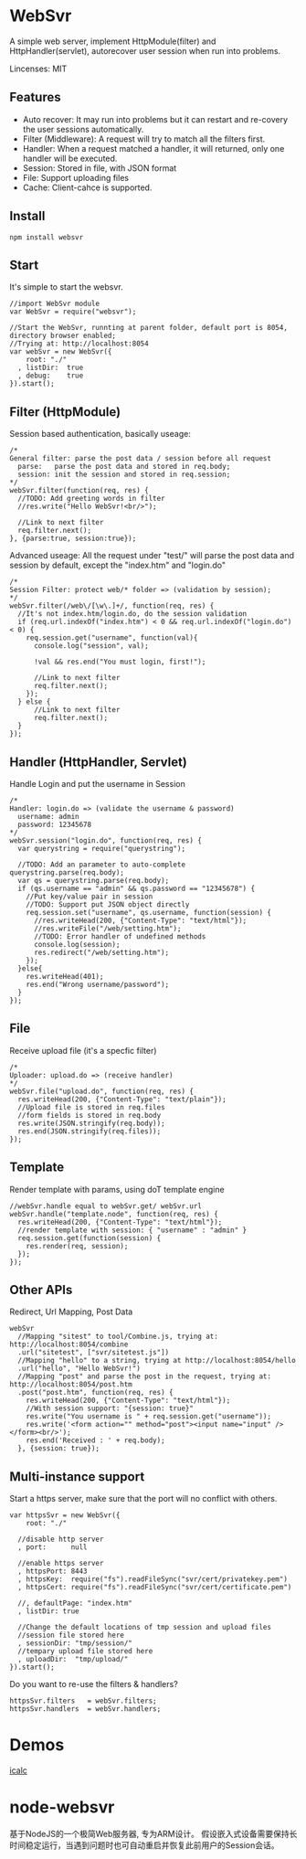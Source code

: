 WebSvr
==============
A simple web server, implement HttpModule(filter) and HttpHandler(servlet), autorecover user session when run into problems.

Lincenses: MIT

Features
--------------
- Auto recover: It may run into problems but it can restart and re-covery the user sessions automatically.
- Filter (Middleware):  A request will try to match all the filters first.
- Handler: When a request matched a handler, it will returned, only one handler will be executed.
- Session: Stored in file, with JSON format
- File: Support uploading files
- Cache: Client-cahce is supported.

Install
--------------

    npm install websvr


Start
--------------
It's simple to start the websvr.

    //import WebSvr module
    var WebSvr = require("websvr");

    //Start the WebSvr, runnting at parent folder, default port is 8054, directory browser enabled;
    //Trying at: http://localhost:8054
    var webSvr = new WebSvr({
        root: "./"
      , listDir:  true
      , debug:    true
    }).start();


Filter (HttpModule)
--------------
Session based authentication, basically useage:

    /*
    General filter: parse the post data / session before all request
      parse:   parse the post data and stored in req.body;
      session: init the session and stored in req.session; 
    */
    webSvr.filter(function(req, res) {
      //TODO: Add greeting words in filter
      //res.write("Hello WebSvr!<br/>");

      //Link to next filter
      req.filter.next();
    }, {parse:true, session:true});

Advanced useage: All the request under "test/" will parse the post data and session by default, except the "index.htm" and "login.do"

    /*
    Session Filter: protect web/* folder => (validation by session);
    */
    webSvr.filter(/web\/[\w\.]+/, function(req, res) {
      //It's not index.htm/login.do, do the session validation
      if (req.url.indexOf("index.htm") < 0 && req.url.indexOf("login.do") < 0) {
        req.session.get("username", function(val){
          console.log("session", val);

          !val && res.end("You must login, first!");

          //Link to next filter
          req.filter.next();
        });
      } else {
          //Link to next filter
          req.filter.next();
      }
    });


Handler (HttpHandler, Servlet)
--------------
Handle Login and put the username in Session

    /*
    Handler: login.do => (validate the username & password)
      username: admin
      password: 12345678
    */
    webSvr.session("login.do", function(req, res) {
      var querystring = require("querystring");

      //TODO: Add an parameter to auto-complete querystring.parse(req.body);
      var qs = querystring.parse(req.body);
      if (qs.username == "admin" && qs.password == "12345678") {
        //Put key/value pair in session
        //TODO: Support put JSON object directly
        req.session.set("username", qs.username, function(session) {
          //res.writeHead(200, {"Content-Type": "text/html"});
          //res.writeFile("/web/setting.htm");
          //TODO: Error handler of undefined methods
          console.log(session);
          res.redirect("/web/setting.htm");
        });
      }else{
        res.writeHead(401);
        res.end("Wrong username/password");
      }
    });

File
--------------
Receive upload file (it's a specfic filter)

    /*
    Uploader: upload.do => (receive handler)
    */
    webSvr.file("upload.do", function(req, res) {
      res.writeHead(200, {"Content-Type": "text/plain"});
      //Upload file is stored in req.files
      //form fields is stored in req.body
      res.write(JSON.stringify(req.body));
      res.end(JSON.stringify(req.files));
    });

Template
--------------
Render template with params, using doT template engine

    //webSvr.handle equal to webSvr.get/ webSvr.url
    webSvr.handle("template.node", function(req, res) {
      res.writeHead(200, {"Content-Type": "text/html"});
      //render template with session: { "username" : "admin" }
      req.session.get(function(session) {
        res.render(req, session);
      });
    });

Other APIs
--------------
Redirect, Url Mapping, Post Data

    webSvr
      //Mapping "sitest" to tool/Combine.js, trying at: http://localhost:8054/combine
      .url("sitetest", ["svr/sitetest.js"])
      //Mapping "hello" to a string, trying at http://localhost:8054/hello
      .url("hello", "Hello WebSvr!")
      //Mapping "post" and parse the post in the request, trying at: http://localhost:8054/post.htm
      .post("post.htm", function(req, res) {
        res.writeHead(200, {"Content-Type": "text/html"});
        //With session support: "{session: true}"
        res.write("You username is " + req.session.get("username"));
        res.write('<form action="" method="post"><input name="input" /></form><br/>');
        res.end('Received : ' + req.body);
      }, {session: true});


Multi-instance support
--------------
Start a https server, make sure that the port will no conflict with others.

    var httpsSvr = new WebSvr({
        root: "./"

      //disable http server
      , port:      null

      //enable https server
      , httpsPort: 8443
      , httpsKey:  require("fs").readFileSync("svr/cert/privatekey.pem")
      , httpsCert: require("fs").readFileSync("svr/cert/certificate.pem")

      //, defaultPage: "index.htm"
      , listDir: true

      //Change the default locations of tmp session and upload files
      //session file stored here
      , sessionDir: "tmp/session/"
      //tempary upload file stored here
      , uploadDir:  "tmp/upload/"
    }).start();

Do you want to re-use the filters & handlers?

    httpsSvr.filters   = webSvr.filters;
    httpsSvr.handlers  = webSvr.handlers;




Demos
====
[icalc](https://github.com/newghost/websvr-icalc/)















node-websvr
====
基于NodeJS的一个极简Web服务器, 专为ARM设计。
假设嵌入式设备需要保持长时间稳定运行，当遇到问题时也可自动重启并恢复此前用户的Session会话。
